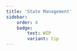 ```yaml
---
title: 'State Management'
sidebar:
    order: 4
    badge:
        text: WIP
        variant: tip
---
```


